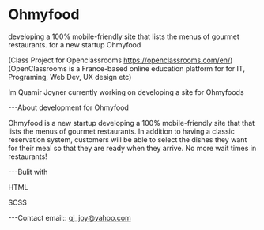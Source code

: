 # Ohmyfood
developing a  100% mobile-friendly site that lists the menus of gourmet restaurants. for a new startup Ohmyfood

(Class Project for Openclassrooms https://openclassrooms.com/en/)
(OpenClassrooms is a France-based online education platform for for IT, Programing, Web Dev, UX design etc)

Im Quamir Joyner currently working on developing a site for Ohmyfoods

---About development for Ohmyfood

Ohmyfood is a new startup developing a 100% mobile-friendly site that that lists the menus of gourmet restaurants. In addition to having a classic reservation system, 
customers will be able to select the dishes they want for their meal so that they are ready when they arrive. No more wait times in restaurants!

---Bulit with

HTML 

SCSS

---Contact 
email:: qj_joy@yahoo.com

